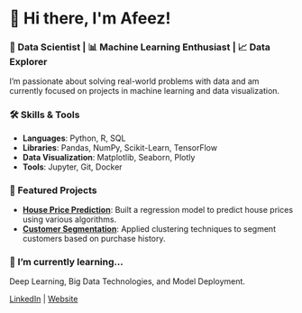 # 👋 Hi there, I'm Afeez!

### 💼 Data Scientist | 📊 Machine Learning Enthusiast | 📈 Data Explorer

I’m passionate about solving real-world problems with data and am currently focused on projects in machine learning and data visualization.

### 🛠️ Skills & Tools
- **Languages**: Python, R, SQL
- **Libraries**: Pandas, NumPy, Scikit-Learn, TensorFlow
- **Data Visualization**: Matplotlib, Seaborn, Plotly
- **Tools**: Jupyter, Git, Docker

### 🌟 Featured Projects
- **[House Price Prediction](link-to-your-project)**: Built a regression model to predict house prices using various algorithms.
- **[Customer Segmentation](link-to-your-project)**: Applied clustering techniques to segment customers based on purchase history.

### 🌱 I’m currently learning...
Deep Learning, Big Data Technologies, and Model Deployment.

[LinkedIn](your-linkedin-url) | [Website](your-website-url)
